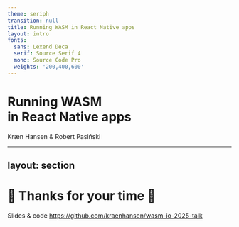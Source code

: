 ```yaml
---
theme: seriph
transition: null
title: Running WASM in React Native apps
layout: intro
fonts:
  sans: Lexend Deca
  serif: Source Serif 4
  mono: Source Code Pro
  weights: '200,400,600'
---
```


# Running WASM<br>in React Native apps

Kræn Hansen & Robert Pasiński

<!--

-->

---
layout: section
---

# 👋 Thanks for your time 💙

Slides & code https://github.com/kraenhansen/wasm-io-2025-talk
